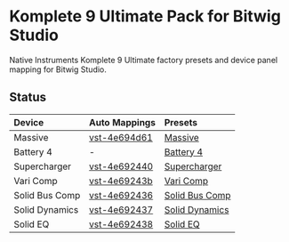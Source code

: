 Komplete 9 Ultimate Pack for Bitwig Studio
================

Native Instruments Komplete 9 Ultimate factory presets and device panel mapping for Bitwig Studio.

## Status

Device|Auto Mappings|Presets
:-----|:---------------|:--------
Massive|[vst-4e694d61](https://github.com/jhorology/KompletePack4Bitwig/tree/master/Auto%20Mappings/vst-4e694d61)|[Massive](https://github.com/jhorology/KompletePack4Bitwig/tree/master/Presets/Massive)
Battery 4| - |[Battery 4](https://github.com/jhorology/KompletePack4Bitwig/tree/master/Presets/Battery%204)
Supercharger|[vst-4e692440](https://github.com/jhorology/KompletePack4Bitwig/tree/master/Auto%20Mappings/vst-4e692440)|[Supercharger](https://github.com/jhorology/KompletePack4Bitwig/tree/master/Presets/Supercharger)
Vari Comp|[vst-4e69243b](https://github.com/jhorology/KompletePack4Bitwig/tree/master/Auto%20Mappings/vst-4e69243b)|[Vari Comp](https://github.com/jhorology/KompletePack4Bitwig/tree/master/Presets/Vari%20Comp)
Solid Bus Comp|[vst-4e692436](tree/master/Auto%20Mappings/vst-4e692436)|[Solid Bus Comp](tree/master/Presets/Solid%20Bus%20Comp)
Solid Dynamics|[vst-4e692437](tree/master/Auto%20Mappings/vst-4e692437)|[Solid Dynamics](tree/master/Presets/Solid%20Dynamics)
Solid EQ|[vst-4e692438](tree/master/Auto%20Mappings/vst-4e692438)|[Solid EQ](tree/master/Presets/Solid%20EQ)


